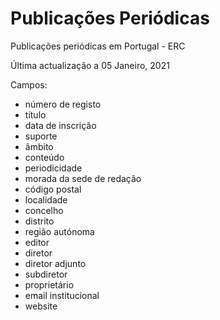 # Publicações Periódicas
Publicações periódicas em Portugal - ERC

Última actualização a 05 Janeiro, 2021

Campos:
- número de registo
- título
- data de inscrição
- suporte
- âmbito
- conteúdo
- periodicidade
- morada da sede de redação
- código postal
- localidade
- concelho
- distrito
- região autónoma
- editor
- diretor
- diretor adjunto
- subdiretor
- proprietário
- email institucional
- website
